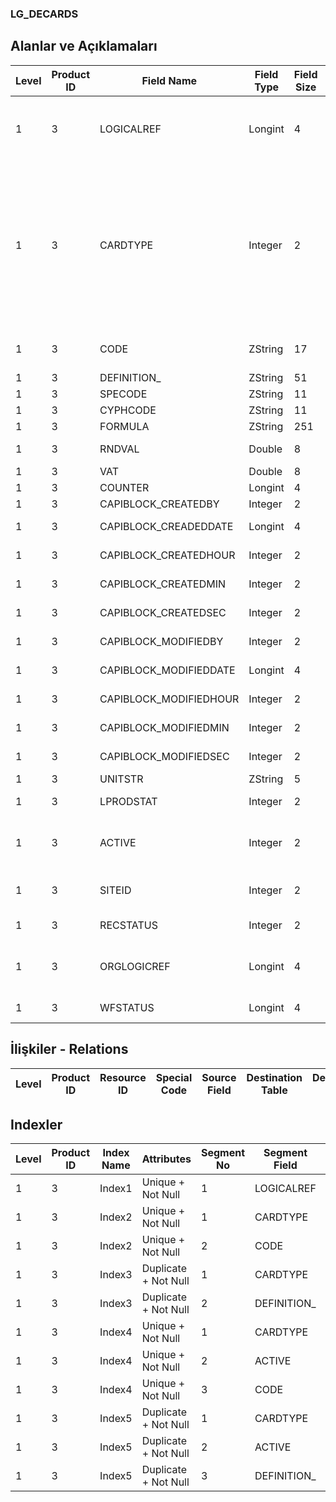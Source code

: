 ### LG_DECARDS

## Alanlar ve Açıklamaları

**Level**|**Product ID**|**Field Name**|**Field Type**|**Field Size**|**Field Offset**|**Türkçe Açıklama**|**Expression**
-----|-----|-----|-----|-----|-----|-----|-----
1|3|LOGICALREF|Longint|4|0|İndirim / Masraf Kartı Log. Ref.|Discount / Surcharge Card Logical Reference
1|3|CARDTYPE|Integer|2|4|İndirim / Masraf Kart Türü;1 Alış indirim;2 Satış indirim;3 Alış masraf;4 Satış masraf|Discount / Surcharge Card Type ;1 Discount For Purchase;2 Discount For Sales;3 Surcharge For Purchase;4 Surcharge For Sales
1|3|CODE|ZString|17|6|İndirim / Masraf Kart Kodu|Discount / Surcharge Card Code
1|3|DEFINITION_|ZString|51|23|Açıklama|Description
1|3|SPECODE|ZString|11|74|Özel Kod|Aux. Code
1|3|CYPHCODE|ZString|11|85|Yetki Kodu|Auth. Code
1|3|FORMULA|ZString|251|96|Formül|Formula
1|3|RNDVAL|Double|8|347|Yuvarlama tabanı|Rounding Base
1|3|VAT|Double|8|355|KDV|VAT
1|3|COUNTER|Longint|4|363|Sayaç|Counter
1|3|CAPIBLOCK_CREATEDBY|Integer|2|367|Oluşturan|Created By
1|3|CAPIBLOCK_CREADEDDATE|Longint|4|369|Oluşturulma Tarihi|Created Date
1|3|CAPIBLOCK_CREATEDHOUR|Integer|2|373|Oluşturulma Saati|Created Hour
1|3|CAPIBLOCK_CREATEDMIN|Integer|2|375|Oluşturulma Dakikası|Created Minute
1|3|CAPIBLOCK_CREATEDSEC|Integer|2|377|Oluşturulma Saniyesi|Created Second
1|3|CAPIBLOCK_MODIFIEDBY|Integer|2|379|Değiştiren|Modified By
1|3|CAPIBLOCK_MODIFIEDDATE|Longint|4|381|Değiştirilme Tarihi|Modified Date
1|3|CAPIBLOCK_MODIFIEDHOUR|Integer|2|385|Değiştirilme Saati|Modified Hour
1|3|CAPIBLOCK_MODIFIEDMIN|Integer|2|387|Değiştirilme Dakikası|Modified Minute
1|3|CAPIBLOCK_MODIFIEDSEC|Integer|2|389|Değiştirilme Saniyesi|Modified Second
1|3|UNITSTR|ZString|5|391|Birim|Unit
1|3|LPRODSTAT|Integer|2|396|Üretim durumu|Production Status
1|3|ACTIVE|Integer|2|398|İndirim / Masraf Kart Durumu|Discount / Surcharge Card Status
1|3|SITEID|Integer|2|400|Veri Merkezi|Data Processing Site
1|3|RECSTATUS|Integer|2|402|Kayıt Durumu|Record Status
1|3|ORGLOGICREF|Longint|4|404|Orijinal Kayıt Log. Ref.|Original Record Logical Reference
1|3|WFSTATUS|Longint|4|408|Kullanımda Değil|Not In Use

## İlişkiler - Relations

**Level**|**Product ID**|**Resource ID**|**Special Code**|**Source Field**|**Destination Table**|**Destination Field**|**Relation Type**|**Extra Condition**
-----|-----|-----|-----|-----|-----|-----|-----|-----

## Indexler

**Level**|**Product ID**|**Index Name**|**Attributes**|**Segment No**|**Segment Field**|**Sense**
-----|-----|-----|-----|-----|-----|-----
1|3|Index1|Unique + Not Null|1|LOGICALREF|Ascending
1|3|Index2|Unique + Not Null|1|CARDTYPE|Ascending
1|3|Index2|Unique + Not Null|2|CODE|Ascending
1|3|Index3|Duplicate + Not Null|1|CARDTYPE|Ascending
1|3|Index3|Duplicate + Not Null|2|DEFINITION_|Ascending
1|3|Index4|Unique + Not Null|1|CARDTYPE|Ascending
1|3|Index4|Unique + Not Null|2|ACTIVE|Ascending
1|3|Index4|Unique + Not Null|3|CODE|Ascending
1|3|Index5|Duplicate + Not Null|1|CARDTYPE|Ascending
1|3|Index5|Duplicate + Not Null|2|ACTIVE|Ascending
1|3|Index5|Duplicate + Not Null|3|DEFINITION_|Ascending

